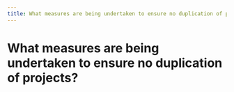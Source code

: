 ```yaml
---
title: What measures are being undertaken to ensure no duplication of projects?
---
```


# What measures are being undertaken to ensure no duplication of projects?
